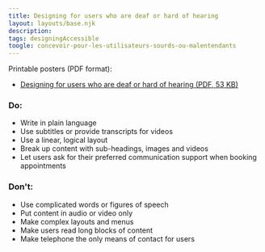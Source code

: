 ```yaml
---
title: Designing for users who are deaf or hard of hearing
layout: layouts/base.njk
description:
tags: designingAccessible
toogle: concevoir-pour-les-utilisateurs-sourds-ou-malentendants
---
```

<p>Printable posters <span id="das1">(PDF format)</span>:</p>
<ul>
	<li><a href="{{ rootPath }}docs/posters/Hearing-en_2023.pdf" id="das4" aria-labelledby="das4 das1">Designing for users who are deaf or hard of hearing (<abbr title="Portable Document Format">PDF</abbr>, 53 <abbr title="KiloByte">KB</abbr>)</a></li></ul>

<div class="row">
	<div class="col-md-6">

### Do:

*   Write in plain language
*   Use subtitles or provide transcripts for videos
*   Use a linear, logical layout
*   Break up content with sub-headings, images and videos
*   Let users ask for their preferred communication support when booking appointments
	</div>
	<div class="col-md-6">

### Don't:

*   Use complicated words or figures of speech
*   Put content in audio or video only
*   Make complex layouts and menus
*   Make users read long blocks of content
*   Make telephone the only means of contact for users
	</div>
</div>
